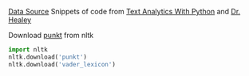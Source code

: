 [Data Source]('https://www.kaggle.com/adhok93/presidentialaddress#inaug_speeches.csv')
Snippets of code from [Text Analytics With Python]('https://github.com/dipanjanS/text-analytics-with-python')
and [Dr. Healey]('https://www.csc2.ncsu.edu/faculty/healey/msa/text/')

Download [punkt]('https://www.nltk.org/_modules/nltk/tokenize/punkt.html') from nltk

```python
import nltk
nltk.download('punkt')
nltk.download('vader_lexicon')

```
